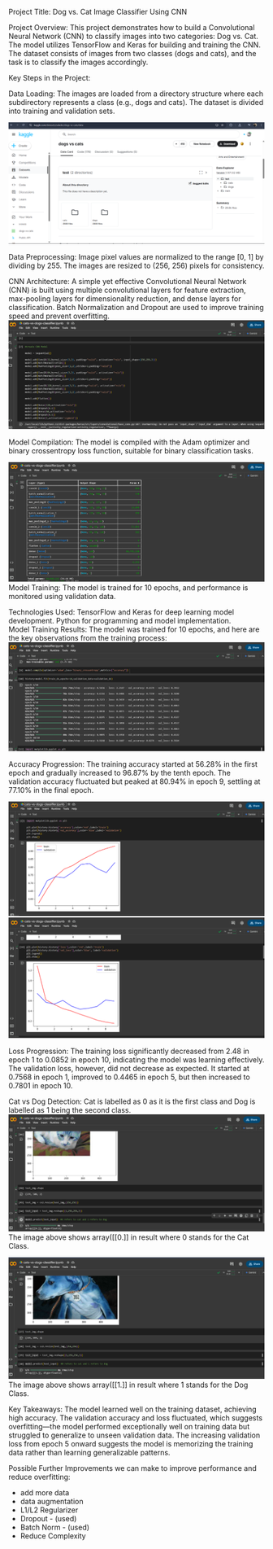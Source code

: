 Project Title: Dog vs. Cat Image Classifier Using CNN

Project Overview:
This project demonstrates how to build a Convolutional Neural Network (CNN) to classify images into two categories: Dog vs. Cat. The model utilizes TensorFlow and Keras for building and training the CNN. The dataset consists of images from two classes (dogs and cats), and the task is to classify the images accordingly.

Key Steps in the Project:

Data Loading: The images are loaded from a directory structure where each subdirectory represents a class (e.g., dogs and cats). The dataset is divided into training and validation sets.

![Data](images/kaggle_dataset.png)

Data Preprocessing: Image pixel values are normalized to the range [0, 1] by dividing by 255.
The images are resized to (256, 256) pixels for consistency.

CNN Architecture: A simple yet effective Convolutional Neural Network (CNN) is built using multiple convolutional layers for feature extraction, max-pooling layers for dimensionality reduction, and dense layers for classification. Batch Normalization and Dropout are used to improve training speed and prevent overfitting.
![cnn architecture](images/cnn_structure.png)

Model Compilation: The model is compiled with the Adam optimizer and binary crossentropy loss function, suitable for binary classification tasks.

![Data Summary](images/data_summary.png)
Model Training: The model is trained for 10 epochs, and performance is monitored using validation data.

Technologies Used:
TensorFlow and Keras for deep learning model development.
Python for programming and model implementation.                                                                                                                                                                              
Model Training Results:
The model was trained for 10 epochs, and here are the key observations from the training process:
![epochs](images/epochs.png)

Accuracy Progression:
The training accuracy started at 56.28% in the first epoch and gradually increased to 96.87% by the tenth epoch. The validation accuracy fluctuated but peaked at 80.94% in epoch 9, settling at 77.10% in the final epoch.

![Results](images/graph1.png)
![Results](images/graph2.png)

Loss Progression: The training loss significantly decreased from 2.48 in epoch 1 to 0.0852 in epoch 10, indicating the model was learning effectively.
The validation loss, however, did not decrease as expected. It started at 0.7568 in epoch 1, improved to 0.4465 in epoch 5, but then increased to 0.7801 in epoch 10.

Cat vs Dog Detection: Cat is labelled as 0 as it is the first class and Dog is labelled as 1 being the second class.
![Results](images/cat_result.png)
The image above shows array([[0.]] in result where 0 stands for the Cat Class.

![Results](images/result_dog.png)
The image above shows array([[1.]] in result where 1 stands for the Dog Class.

Key Takeaways:
The model learned well on the training dataset, achieving high accuracy.
The validation accuracy and loss fluctuated, which suggests overfitting—the model performed exceptionally well on training data but struggled to generalize to unseen validation data.
The increasing validation loss from epoch 5 onward suggests the model is memorizing the training data rather than learning generalizable patterns.


Possible Further Improvements we can make to improve performance and reduce overfitting:
- add more data
- data augmentation
- L1/L2 Regularizer
- Dropout  - (used)
- Batch Norm  - (used)
- Reduce Complexity
